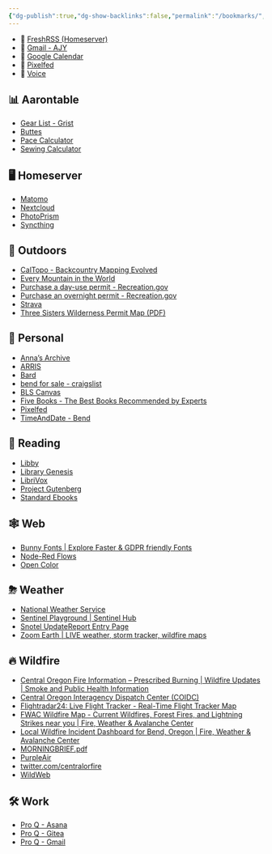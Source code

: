 ```yaml
---
{"dg-publish":true,"dg-show-backlinks":false,"permalink":"/bookmarks/","dgShowBacklinks":false,"dgPassFrontmatter":true}
---
```



* 📌 [FreshRSS (Homeserver)](https://hs.ajy.co/reader/i/)
* 📌 [Gmail - AJY](https://mail.google.com/mail/u/1/)
* 📌 [Google Calendar](https://calendar.google.com/calendar/u/0/r?pli=1)
* 📌 [Pixelfed](https://pixelfed.social/i/web)
* 📌 [Voice](https://voice.google.com/u/0/messages)

## 📊 Aarontable

* [Gear List - Grist](https://docs.getgrist.com/7Q4c8BfaPihH/Gear-List/p/1)
* [Buttes](https://docs.google.com/spreadsheets/d/1wi1E6dDCtwnghdwCxNaZSyrY6vuSygjkDUmX-YkCplM/edit#gid=0)
* [Pace Calculator](https://docs.google.com/spreadsheets/d/1UqTg4FQEOUkAqtetSEt-zcskdmXjwcFmItngiJRIUm0/edit#gid=0)
* [Sewing Calculator](https://docs.google.com/spreadsheets/d/1GMI_w_bTGRCVBmLmUaO316l-YjUyKxto72saeMuHm0k/edit#gid=0)

## 🖥 Homeserver

* [Matomo](https://hs.ajy.co/matomo/)
* [Nextcloud](https://hs.ajy.co/nextcloud/index.php/apps/dashboard/)
* [PhotoPrism](https://photoprism.ajy.co/)
* [Syncthing](http://localhost:8384/)

## 🌄 Outdoors

* [CalTopo - Backcountry Mapping Evolved](https://caltopo.com/map.html)
* [Every Mountain in the World](http://everymountainintheworld.com/)
* [Purchase a day-use permit - Recreation.gov](https://www.recreation.gov/ticket/facility/300009)
* [Purchase an overnight permit - Recreation.gov](https://www.recreation.gov/permits/4675311)
* [Strava](https://www.strava.com/dashboard)
* [Three Sisters Wilderness Permit Map (PDF)](https://www.fs.usda.gov/Internet/FSE_DOCUMENTS/fseprd899716.pdf)

## 🤪 Personal

* [Anna’s Archive](https://annas-archive.org/search?lang=en&content=&ext=epub&sort=&q=)
* [ARRIS](http://192.168.0.1/login.php)
* [‎Bard](https://bard.google.com/)
* [bend for sale - craigslist](https://bend.craigslist.org/search/sss?excats=20-24-24-1-50-1-2-2-21-1-14-1-2-1-4-4-10-8-1-1-1-1-1-1-1-1-3-1-1-1-4-1)
* [BLS Canvas](https://bls.instructure.com/)
* [Five Books - The Best Books Recommended by Experts](https://fivebooks.com/)
* [Pixelfed](https://pixelfed.social/i/web)
* [TimeAndDate - Bend](https://www.timeanddate.com/worldclock/usa/bend)

## 📘 Reading

* [Libby](https://libbyapp.com/shelf)
* [Library Genesis](http://libgen.rs/)
* [LibriVox](https://librivox.org/)
* [Project Gutenberg](https://www.gutenberg.org/)
* [Standard Ebooks](https://standardebooks.org/)

## 🕸 Web

* [Bunny Fonts | Explore Faster & GDPR friendly Fonts](https://fonts.bunny.net/)
* [Node-Red Flows](https://flows.nodered.org/)
* [Open Color](https://yeun.github.io/open-color/)

## ⛈ Weather

* [National Weather Service](https://forecast.weather.gov/MapClick.php?lat=44.03489688686292&lon=-121.5152907371521)
* [Sentinel Playground | Sentinel Hub](https://apps.sentinel-hub.com/sentinel-playground/?source=S2L2A&lat=44.05675188852766&lng=-121.50398254394531&zoom=12&preset=1_TRUE_COLOR&layers=B01,B02,B03&maxcc=58&gain=1.0&gamma=1.0&atmFilter=&showDates=false)
* [Snotel UpdateReport Entry Page](https://wcc.sc.egov.usda.gov/reports/SelectUpdateReport.html)
* [Zoom Earth | LIVE weather, storm tracker, wildfire maps](https://zoom.earth/#view=44.08493,-121.39793,9z/map=live/overlays=heat,fires,wind,radar:off)

## 🔥 Wildfire

* [Central Oregon Fire Information – Prescribed Burning | Wildfire Updates | Smoke and Public Health Information](https://www.centraloregonfire.org/)
* [Central Oregon Interagency Dispatch Center (COIDC)](https://gacc.nifc.gov/nwcc/districts/COIDC/)
* [Flightradar24: Live Flight Tracker - Real-Time Flight Tracker Map](https://www.flightradar24.com/44.04,-121.59/11)
* [FWAC Wildfire Map - Current Wildfires, Forest Fires, and Lightning Strikes near you | Fire, Weather & Avalanche Center](https://www.fireweatheravalanche.org/fire/)
* [Local Wildfire Incident Dashboard for Bend, Oregon | Fire, Weather & Avalanche Center](https://www.fireweatheravalanche.org/wildfires/dashboard/local/oregon/bend)
* [MORNINGBRIEF.pdf](https://gacc.nifc.gov/nwcc/content/products/intelligence/MORNINGBRIEF.pdf)
* [PurpleAir](https://map.purpleair.com/1/i/lt/mAQI/a10/p604800/cC5#10.5/44.0353/-121.4749)
* [twitter.com/centralorfire](https://twitter.com/centralorfire)
* [WildWeb](https://www.wildwebe.net/?dc_name=ORCOC)

## 🛠 Work

* [Pro Q - Asana](https://app.asana.com/0/home/17941980459425)
* [Pro Q - Gitea](https://aaron.proqsolutions.com/git)
* [Pro Q - Gmail](https://mail.google.com/mail/u/2/)
